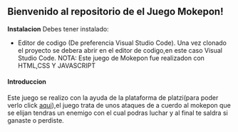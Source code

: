 ## Bienvenido al repositorio de el Juego Mokepon!
**Instalacion**
Debes tener instalado:
- Editor de codigo (De preferencia Visual Studio Code).
Una vez clonado el proyecto se debera abrir en el editor de codigo,en este caso Visual Studio Code.
NOTA: Este juego de Mokepon fue realizadon con HTML,CSS Y JAVASCRIPT

#### Introduccion
Este juego se realizo con la ayuda de la plataforma de platzi(para poder verlo click [aqui](https://platzi.com/cursos/programacion-basica/)),el juego trata de unos ataques de a cuerdo al mokepon que se elijan tendras un enemigo con el cual podras luchar y al final te saldra si ganaste o perdiste. 
